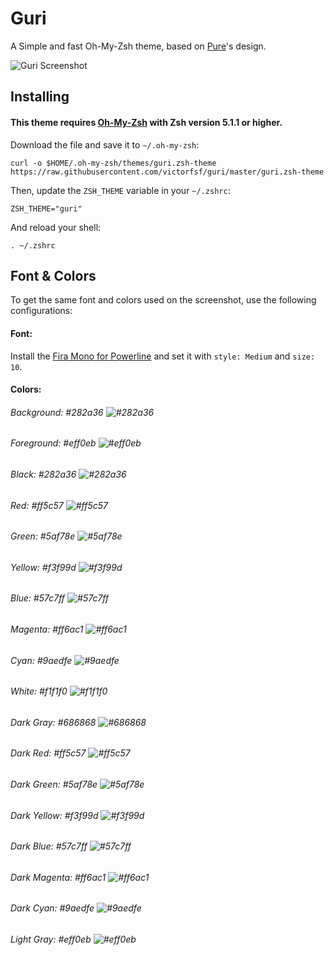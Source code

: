 # Guri

A Simple and fast Oh-My-Zsh theme, based on [Pure](https://github.com/sindresorhus/pure)'s design.

![Guri Screenshot](https://github.com/victorfsf/guri/raw/master/screenshot.png)

## Installing

#### This theme requires [Oh-My-Zsh](https://github.com/robbyrussell/oh-my-zsh) with Zsh version 5.1.1 or higher.

Download the file and save it to `~/.oh-my-zsh`:
```
curl -o $HOME/.oh-my-zsh/themes/guri.zsh-theme https://raw.githubusercontent.com/victorfsf/guri/master/guri.zsh-theme
```

Then, update the `ZSH_THEME` variable in your `~/.zshrc`:
```
ZSH_THEME="guri"
```

And reload your shell:
```
. ~/.zshrc
```

## Font & Colors

To get the same font and colors used on the screenshot, use the following configurations:

#### Font: 

Install the [Fira Mono for Powerline](https://github.com/powerline/fonts/) and set it with `style: Medium` and `size: 10`.

#### Colors:

###### Background: #282a36 ![#282a36](https://placehold.it/15/282a36/000000?text=+)
###### Foreground: #eff0eb ![#eff0eb](https://placehold.it/15/eff0eb/000000?text=+)
###### Black: #282a36 ![#282a36](https://placehold.it/15/282a36/000000?text=+)
###### Red: #ff5c57 ![#ff5c57](https://placehold.it/15/ff5c57/000000?text=+)
###### Green: #5af78e ![#5af78e](https://placehold.it/15/5af78e/000000?text=+)
###### Yellow: #f3f99d ![#f3f99d](https://placehold.it/15/f3f99d/000000?text=+)
###### Blue: #57c7ff ![#57c7ff](https://placehold.it/15/57c7ff/000000?text=+)
###### Magenta: #ff6ac1 ![#ff6ac1](https://placehold.it/15/ff6ac1/000000?text=+)
###### Cyan: #9aedfe ![#9aedfe](https://placehold.it/15/9aedfe/000000?text=+)
###### White: #f1f1f0 ![#f1f1f0](https://placehold.it/15/f1f1f0/000000?text=+)
###### Dark Gray: #686868 ![#686868](https://placehold.it/15/686868/000000?text=+)
###### Dark Red: #ff5c57 ![#ff5c57](https://placehold.it/15/ff5c57/000000?text=+)
###### Dark Green: #5af78e ![#5af78e](https://placehold.it/15/5af78e/000000?text=+)
###### Dark Yellow: #f3f99d ![#f3f99d](https://placehold.it/15/f3f99d/000000?text=+)
###### Dark Blue: #57c7ff ![#57c7ff](https://placehold.it/15/57c7ff/000000?text=+)
###### Dark Magenta: #ff6ac1 ![#ff6ac1](https://placehold.it/15/ff6ac1/000000?text=+)
###### Dark Cyan: #9aedfe ![#9aedfe](https://placehold.it/15/9aedfe/000000?text=+)
###### Light Gray: #eff0eb ![#eff0eb](https://placehold.it/15/eff0eb/000000?text=+)
